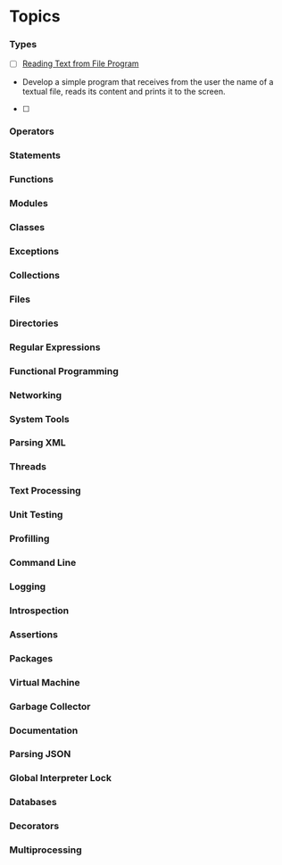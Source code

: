 # Topics

### Types
-[ ] [Reading Text from File Program](\archive\collections\types\files\read_from_file.py)
- Develop a simple program that receives from the user the name of a textual file, reads its content and prints it to the screen. 

-[ ]
### Operators

### Statements

### Functions

### Modules

### Classes

### Exceptions

### Collections

### Files

### Directories

### Regular Expressions

### Functional Programming

### Networking

### System Tools

### Parsing XML

### Threads

### Text Processing

### Unit Testing

### Profilling

### Command Line

### Logging

### Introspection

### Assertions

### Packages

### Virtual Machine

### Garbage Collector

### Documentation

### Parsing JSON

### Global Interpreter Lock

### Databases

### Decorators

### Multiprocessing

